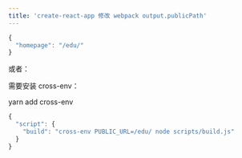```yaml
---
title: 'create-react-app 修改 webpack output.publicPath'
---   
```

```javascript
{
  "homepage": "/edu/"
}
```

或者：

需要安装 cross-env：

yarn add cross-env

```javascript
{
  "script": {
    "build": "cross-env PUBLIC_URL=/edu/ node scripts/build.js"
  }
}
```